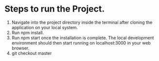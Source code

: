 # Steps to run the Project.

1) Navigate into the project directory inside the terminal after cloning the application on your local system.
2) Run npm install.
3) Run npm start once the installation is complete. The local development environment should then start running on localhost:3000 in your web browser.
4) git checkout master
